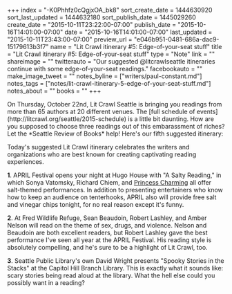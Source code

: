 +++
index = "-K0Phhfz0cQgjxOA_bk8"
sort_create_date = 1444630920
sort_last_updated = 1444632180
sort_publish_date = 1445029260
create_date = "2015-10-11T23:22:00-07:00"
publish_date = "2015-10-16T14:01:00-07:00"
date = "2015-10-16T14:01:00-07:00"
last_updated = "2015-10-11T23:43:00-07:00"
preview_url = "e046b951-0481-686a-dac9-15179613b3f7"
name = "Lit Crawl itinerary #5: Edge-of-your-seat stuff"
title = "Lit Crawl itinerary #5: Edge-of-your-seat stuff"
type = "Note"
link = ""
shareimage = ""
twitterauto = "Our suggested @litcrawlseattle itineraries continue with some edge-of-your-seat readings."
facebookauto = ""
make_image_tweet = ""
notes_byline = ["writers/paul-constant.md"]
notes_tags = ["notes/lit-crawl-itinerary-5-edge-of-your-seat-stuff.md"]
notes_about = ""
books = ""
+++
<p class="intro">On Thursday, October 22nd, Lit Crawl Seattle is bringing you readings from more than 65 authors at 20 different venues. The [full schedule of events](http://litcrawl.org/seattle/2015-schedule) is a little bit daunting. How are you supposed to choose three readings out of this embarassment of riches? Let the *Seattle Review of Books* help! Here's our fifth suggested itinerary:</p>

Today's suggested Lit Crawl itinerary celebrates the writers and organizations who are best known for creating captivating reading experiences. 

**1**. APRIL Festival opens your night at Hugo House with "A Salty Reading," in which Sonya Vatomsky, Richard Chiem, and [Princess Charming](https://www.facebook.com/PrincessCharmingEntertainment) all offer salt-themed performances. In addition to presenting entertainers who know how to keep an audience on tenterhooks, APRIL also will provide free salt and vinegar chips tonight, for no real reason except it's funny. 

**2**. At Fred Wildlife Refuge, Sean Beaudoin, Robert Lashley, and Amber Nelson will read on the theme of sex, drugs, and violence. Nelson and Beaudoin are both excellent readers, but Robert Lashley gave the best performance I've seen all year at the APRIL Festival. His reading style is absolutely compelling, and he's sure to be a highlight of Lit Crawl, too.

**3**. Seattle Public Library's own David Wright presents "Spooky Stories in the Stacks" at the Capitol Hill Branch Library. This is exactly what it sounds like: scary stories being read aloud at the library. What the hell else could you possibly want in a reading?